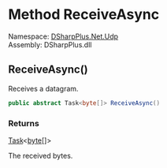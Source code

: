 # Method ReceiveAsync

Namespace: [DSharpPlus.Net.Udp](DSharpPlus.Net.Udp.md)  
Assembly: DSharpPlus.dll

## <a id="DSharpPlus_Net_Udp_BaseUdpClient_ReceiveAsync"></a>ReceiveAsync\(\)

Receives a datagram.

```csharp
public abstract Task<byte[]> ReceiveAsync()
```

### Returns

[Task](https://learn.microsoft.com/dotnet/api/system.threading.tasks.task\-1)<[byte](https://learn.microsoft.com/dotnet/api/system.byte)\[\]\>

The received bytes.

